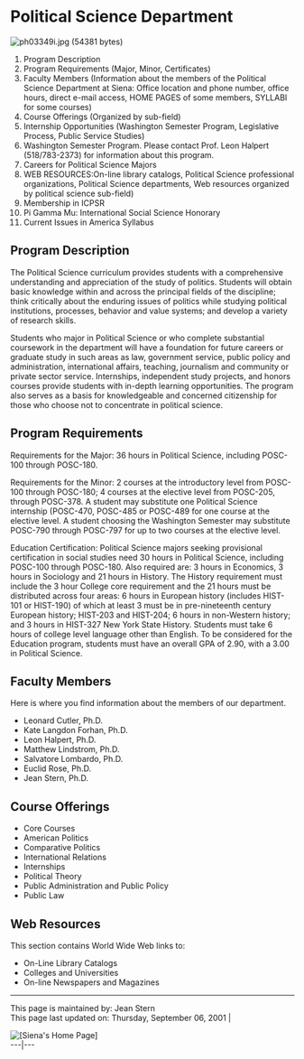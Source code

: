 # Political Science Department

![ph03349i.jpg \(54381 bytes\)](images/ph03349i.jpg)



  1. Program Description
  2. Program Requirements (Major, Minor, Certificates)
  3. Faculty Members (Information about the members of the Political Science Department at Siena: Office location and phone number, office hours, direct e-mail access, HOME PAGES of some members, SYLLABI for some courses)
  4. Course Offerings (Organized by sub-field)
  5. Internship Opportunities (Washington Semester Program, Legislative Process, Public Service Studies)
  6. Washington Semester Program. Please contact Prof. Leon Halpert (518/783-2373) for information about this program. 
  7. Careers for Political Science Majors
  8. WEB RESOURCES:On-line library catalogs, Political Science professional organizations, Political Science departments, Web resources organized by political science sub-field)
  9. Membership in ICPSR
  10. Pi Gamma Mu: International Social Science Honorary
  11. Current Issues in America Syllabus

## **Program Description**

The Political Science curriculum provides students with a comprehensive
understanding and appreciation of the study of politics. Students will obtain
basic knowledge within and across the principal fields of the discipline;
think critically about the enduring issues of politics while studying
political institutions, processes, behavior and value systems; and develop a
variety of research skills.

Students who major in Political Science or who complete substantial coursework
in the department will have a foundation for future careers or graduate study
in such areas as law, government service, public policy and administration,
international affairs, teaching, journalism and community or private sector
service. Internships, independent study projects, and honors courses provide
students with in-depth learning opportunities. The program also serves as a
basis for knowledgeable and concerned citizenship for those who choose not to
concentrate in political science.

## **Program Requirements**

Requirements for the Major: 36 hours in Political Science, including POSC-100
through POSC-180.

Requirements for the Minor: 2 courses at the introductory level from POSC-100
through POSC-180; 4 courses at the elective level from POSC-205, through
POSC-378. A student may substitute one Political Science internship (POSC-470,
POSC-485 or POSC-489 for one course at the elective level. A student choosing
the Washington Semester may substitute POSC-790 through POSC-797 for up to two
courses at the elective level.

Education Certification: Political Science majors seeking provisional
certification in social studies need 30 hours in Political Science, including
POSC-100 through POSC-180. Also required are: 3 hours in Economics, 3 hours in
Sociology and 21 hours in History. The History requirement must include the 3
hour College core requirement and the 21 hours must be distributed across four
areas: 6 hours in European history (includes HIST-101 or HIST-190) of which at
least 3 must be in pre-nineteenth century European history; HIST-203 and
HIST-204; 6 hours in non-Western history; and 3 hours in HIST-327 New York
State History.  Students must take 6 hours of college level language other
than English.  To be considered for the Education program, students must have
an overall GPA of 2.90, with a 3.00 in Political Science.

## **Faculty Members**

Here is where you find information about the members of our department.

  * Leonard Cutler, Ph.D.
  * Kate Langdon Forhan, Ph.D.
  * Leon Halpert, Ph.D. 
  * Matthew Lindstrom, Ph.D.
  * Salvatore Lombardo, Ph.D.
  * Euclid Rose, Ph.D.
  * Jean Stern, Ph.D.

## **Course Offerings**

  * Core Courses
  * American Politics
  * Comparative Politics
  * International Relations
  * Internships
  * Political Theory
  * Public Administration and Public Policy
  * Public Law

## **Web Resources**

This section contains World Wide Web links to:

  * On-Line Library Catalogs
  * Colleges and Universities
  * On-line Newspapers and Magazines



  

* * *

This page is maintained by: Jean Stern  
This page last updated on: Thursday, September 06, 2001 |

![\[Siena's Home Page\]](http://www.siena.edu/graphics/go2home.gif)  
---|---


